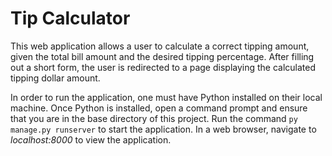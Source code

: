# Tip Calculator

This web application allows a user to calculate a correct tipping amount, given the total bill amount and the desired tipping percentage. After filling out a short form, the user is redirected to a page displaying 
the calculated tipping dollar amount.

In order to run the application, one must have Python installed on their local machine. Once Python is installed, open a command prompt and ensure that you are in the base directory of this project. 
Run the command `py manage.py runserver` to start the application. In a web browser, navigate to _localhost:8000_ to view the application.
